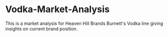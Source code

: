 # Vodka-Market-Analysis
This is a market analysis for Heaven Hill Brands Burnett's Vodka line giving insights on current brand position.
